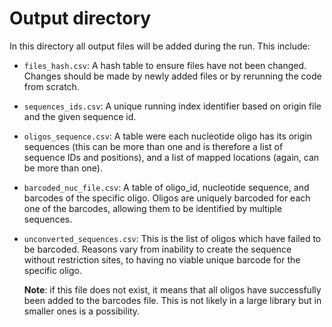 # Output directory

In this directory all output files will be added during the run. This include:

- `files_hash.csv`: A hash table to ensure files have not been changed. Changes should be made by newly added files or
  by rerunning the code from scratch.
- `sequences_ids.csv`: A unique running index identifier based on origin file and the given sequence id.
- `oligos_sequence.csv`: A table were each nucleotide oligo has its origin sequences (this can be more than one and is
  therefore a list of sequence IDs and positions), and a list of mapped locations (again, can be more than one).
- `barcoded_nuc_file.csv`: A table of oligo_id, nucleotide sequence, and barcodes of the specific oligo. Oligos are
  uniquely barcoded for each one of the barcodes, allowing them to be identified by multiple sequences.
- `unconverted_sequences.csv`: This is the list of oligos which have failed to be barcoded. Reasons vary from inability
  to create the sequence without restriction sites, to having no viable unique barcode for the specific oligo.

  __Note__: if this file does not exist, it means that all oligos have successfully been added to the barcodes file.
  This is not likely in a large library but in smaller ones is a possibility. 
